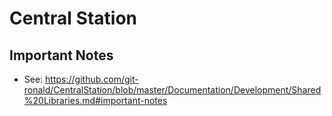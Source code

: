 # Central Station

Important Notes
---------------
- See: https://github.com/git-ronald/CentralStation/blob/master/Documentation/Development/Shared%20Libraries.md#important-notes
